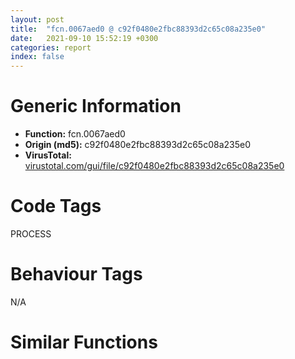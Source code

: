 ```yaml
---
layout: post
title:  "fcn.0067aed0 @ c92f0480e2fbc88393d2c65c08a235e0"
date:   2021-09-10 15:52:19 +0300
categories: report
index: false
---
```


# Generic Information
- **Function:** fcn.0067aed0
- **Origin (md5):** c92f0480e2fbc88393d2c65c08a235e0
- **VirusTotal:** [virustotal.com/gui/file/c92f0480e2fbc88393d2c65c08a235e0][virustotal_ref]

# Code Tags
<span class="tag" id="PROCESS">PROCESS</span>


# Behaviour Tags
<span class="bhv-tag" id="na">N/A</span>

# Similar Functions
<script type="text/javascript" src="https://www.gstatic.com/charts/loader.js"></script>
<script type="text/javascript">

    google.charts.load('current', {'packages':['corechart']});
    google.charts.setOnLoadCallback(drawChart);

    function drawChart() {
    var data = new google.visualization.DataTable();
        data.addColumn('number', 'X');
        data.addColumn('number', 'Y');
        data.addColumn({type: 'string', role: 'tooltip', 'p': {'html': true}});
        data.addColumn({'type': 'string', 'role': 'style'});
        
        data.addRows([
    [-190.803955078125, -224.62222290039062, '<b><a href="/report/fcn.0067aed0@c92f0480e2fbc88393d2c65c08a235e0">fcn.0067aed0</a><br>@c92f0480e2fbc88393d2c65c08a235e0</b><br>push ebp<br>push edi<br>push esi<br>push ebx<br>sub esp, 0x3c<br>mov edi, dword[esp+0x58]<br>mov esi, dword[esp+0x5c]<br>mov ebp, dword[esp+0x60]<br>mov ebx, dword[esp+0x54]<br>or edi, 0x40080000<br>jmp 0x67af09<br>call dword[sym.imp.KERNEL32.dll_GetLastError]<br>cmp eax, 0xe7<br>je 0x67af06<br>cmp eax, 5<br>jne 0x67b000<br>add ebx, 1<br>call dword[sym.imp.KERNEL32.dll_GetCurrentProcessId]<br>mov dword[esp+0xc], ebx<br>mov dword[esp+0x10], eax<br>mov dword[esp+8], str.__?_pipe_uv__p-_lu<br>mov dword[esp+4], ebp<br>mov dword[esp], esi<br>call fcn.0067ad00<br>mov dword[esp+0x1c], 0<br>mov dword[esp+0x18], 0<br>mov dword[esp+0x14], 0x10000<br>mov dword[esp+0x10], 0x10000<br>mov dword[esp+0xc], 1<br>mov dword[esp+8], 0<br>mov dword[esp+4], edi<br>mov dword[esp], esi<br>call dword[sym.imp.KERNEL32.dll_CreateNamedPipeA]<br>sub esp, 0x20<br>cmp eax, 0xffffffff<br>je 0x67aef0<br>mov ecx, eax<br>mov eax, dword[esp+0x54]<br>mov dword[esp+0xc], 0<br>mov dword[esp+0x28], ecx<br>mov dword[esp+8], eax<br>mov eax, dword[esp+0x50]<br>mov eax, dword[eax+0x1c]<br>mov dword[esp], ecx<br>mov dword[esp+4], eax<br>call dword[sym.imp.KERNEL32.dll_CreateIoCompletionPort]<br>sub esp, 0x10<br>test eax, eax<br>mov ecx, dword[esp+0x28]<br>je 0x67afd0<br>mov eax, dword[esp+0x54]<br>mov dword[esp+0x28], ecx<br>call fcn.00679990<br>mov eax, dword[esp+0x54]<br>mov ecx, dword[esp+0x28]<br>xor edx, edx<br>mov dword[eax+0x94], ecx<br>add esp, 0x3c<br>mov eax, edx<br>pop ebx<br>pop esi<br>pop edi<br>pop ebp<br>ret <br>mov dword[esp+0x2c], ecx<br>call dword[sym.imp.KERNEL32.dll_GetLastError]<br>mov ecx, dword[esp+0x2c]<br>mov dword[esp+0x28], eax<br>mov dword[esp], ecx<br>call dword[sym.imp.KERNEL32.dll_CloseHandle]<br>sub esp, 4<br>mov edx, dword[esp+0x28]<br>add esp, 0x3c<br>pop ebx<br>pop esi<br>mov eax, edx<br>pop edi<br>pop ebp<br>ret <br>add esp, 0x3c<br>mov edx, eax<br>pop ebx<br>mov eax, edx<br>pop esi<br>pop edi<br>pop ebp<br>ret <br><eoc> ', 'point { fill-color: #e0440e; }'],
[-281.01409912109375, -359.1307373046875, '<b><a href="/report/fcn.006843d0@c92f0480e2fbc88393d2c65c08a235e0">fcn.006843d0</a><br>@c92f0480e2fbc88393d2c65c08a235e0</b><br>push ebp<br>push edi<br>push esi<br>push ebx<br>sub esp, 0x3c<br>mov esi, dword[esp+0x54]<br>mov ebx, dword[esp+0x50]<br>mov ebp, dword[esp+0x58]<br>mov dword[esp+0x14], 1<br>mov dword[esp+0x10], 0<br>mov dword[esp+8], 0xffffffff<br>mov dword[esp+0xc], esi<br>mov dword[esp+4], 0xffffffff<br>mov dword[esp], 0xffffffff<br>call dword[sym.imp.WS2_32.dll_WSASocketW]<br>sub esp, 0x18<br>cmp eax, 0xffffffff<br>je 0x6844d3<br>mov edi, eax<br>mov eax, dword[ebx+4]<br>mov dword[esp+8], 1<br>mov edx, dword[esi+0x4c]<br>lea ecx, [ebx+0x90]<br>mov dword[esp], edi<br>mov dword[esp+4], edx<br>lea edx, [ebx+0x2c]<br>call fcn.006821a0<br>test eax, eax<br>mov edx, eax<br>jne 0x6844b5<br>test ebp, ebp<br>mov eax, dword[ebx+0x2c]<br>je 0x684490<br>mov dword[ebx+0x88], 0<br>mov dword[ebx+0x48], 0xe<br>or eax, 0x19000<br>mov dword[ebx+0x64], 0<br>mov dword[ebx+0x80], 0<br>mov dword[ebx+0x84], 0xffffffff<br>mov dword[ebx+0x44], ebx<br>mov dword[ebx+0x8c], 0<br>or eax, 0x40000200<br>mov dword[ebx+0x2c], eax<br>mov eax, dword[esi+0x274]<br>mov dword[ebx+0x94], eax<br>mov eax, dword[ebx+4]<br>add dword[eax+0x58], 1<br>add esp, 0x3c<br>mov eax, edx<br>pop ebx<br>pop esi<br>pop edi<br>pop ebp<br>ret <br>mov dword[esp], edi<br>mov dword[esp+0x2c], eax<br>call dword[sym.imp.WS2_32.dll_closesocket]<br>sub esp, 4<br>mov edx, dword[esp+0x2c]<br>add esp, 0x3c<br>pop ebx<br>pop esi<br>mov eax, edx<br>pop edi<br>pop ebp<br>ret <br>add esp, 0x3c<br>pop ebx<br>pop esi<br>pop edi<br>pop ebp<br>jmp dword[sym.imp.WS2_32.dll_WSAGetLastError]<br><eoc> ', 'null'],
[-416.3937072753906, -291.35394287109375, '<b><a href="/report/fcn.00402b01@8c10f6a1b7643ed6e914352ded4b58e0">fcn.00402b01</a><br>@8c10f6a1b7643ed6e914352ded4b58e0</b><br>push ebp<br>mov ebp, esp<br>push edi<br>push esi<br>mov esi, edx<br>push ebx<br>sub esp, 0x248<br>mov dword[esp], 0x41d156<br>mov dword[ebp-0x22c], eax<br>call sub.kernel32.dll_GetModuleHandleW<br>push edi<br>mov edi, eax<br>mov dword[esp+4], str.RtlDosPathNameToNtPathName_U<br>mov dword[esp], eax<br>call sub.kernel32.dll_GetProcAddress<br>push ebx<br>push ebx<br>mov ebx, eax<br>mov dword[esp+4], str.RtlFreeUnicodeString<br>mov dword[esp], edi<br>call sub.kernel32.dll_GetProcAddress<br>test eax, eax<br>push ecx<br>push ecx<br>mov dword[ebp-0x228], eax<br>je 0x402d42<br>test ebx, ebx<br>je 0x402d42<br>lea edi, [ebp-0x220]<br>mov dword[esp+0xc], 0<br>mov dword[esp+8], edi<br>mov dword[esp+4], 0x104<br>mov dword[esp], esi<br>call sub.kernel32.dll_GetFullPathNameW<br>sub esp, 0x10<br>test eax, eax<br>je 0x402d42<br>lea eax, [ebp-0x18]<br>mov dword[esp+0xc], 0<br>mov dword[esp+8], 0<br>mov dword[esp+4], eax<br>mov dword[esp], edi<br>call ebx<br>sub esp, 0x10<br>test al, al<br>je 0x402d42<br>mov eax, dword[ebp-0x22c]<br>mov dword[esp+4], 0<br>mov dword[esp], eax<br>call sub.kernel32.dll_CreateDirectoryW<br>test eax, eax<br>push edx<br>push edx<br>je 0x402d35<br>mov eax, dword[ebp-0x22c]<br>mov dword[esp+0x18], 0<br>mov dword[esp+0x14], 0x2000000<br>mov dword[esp+0x10], 3<br>mov dword[esp+0xc], 0<br>mov dword[esp+8], 0<br>mov dword[esp+4], 0x40000000<br>mov dword[esp], eax<br>call sub.kernel32.dll_CreateFileW<br>sub esp, 0x1c<br>cmp eax, 0xffffffff<br>mov esi, eax<br>je 0x402d26<br>mov dword[esp], edi<br>call dword[sym.imp.ntdll.dll_wcslen]<br>lea ecx, [eax+eax]<br>movzx eax, word[ebp-0x18]<br>lea eax, [ecx+eax+0x14]<br>mov dword[ebp-0x10], eax<br>add eax, 0x12<br>and eax, 0xfffffffc<br>call fcn.00419140<br>lea ebx, [esp+0x2f]<br>and ebx, 0xfffffff0<br>mov dword[ebx], 0xa0000003<br>mov eax, dword[ebp-0x10]<br>lea edx, [ebx+0x10]<br>mov word[ebx+6], 0<br>mov word[ebx+8], 0<br>sub eax, 8<br>mov word[ebx+4], ax<br>mov eax, dword[ebp-0x18]<br>mov word[ebx+0xa], ax<br>mov eax, dword[ebp-0x14]<br>mov dword[esp], edx<br>mov dword[ebp-0x234], edx<br>mov dword[ebp-0x230], ecx<br>mov dword[esp+4], eax<br>mov eax, dword[sym.imp.ntdll.dll_wcscpy]<br>mov dword[ebp-0x224], eax<br>call eax<br>mov eax, dword[ebp-0x18]<br>add eax, 2<br>mov word[ebx+0xc], ax<br>mov ecx, dword[ebp-0x230]<br>movzx eax, ax<br>mov word[ebx+0xe], cx<br>mov edx, dword[ebp-0x234]<br>mov dword[esp+4], edi<br>lea eax, [edx+eax]<br>mov dword[esp], eax<br>call dword[ebp-0x224]<br>lea eax, [ebp-0x10]<br>mov dword[esp+0x18], eax<br>mov eax, dword[ebp-0x10]<br>mov dword[esp+0x1c], 0<br>mov dword[esp+0x14], 0<br>mov dword[esp+0x10], 0<br>mov dword[esp+0xc], eax<br>mov dword[esp+8], ebx<br>mov dword[esp+4], 0x900a4<br>mov dword[esp], esi<br>call sub.kernel32.dll_DeviceIoControl<br>sub esp, 0x20<br>test eax, eax<br>je 0x402d1d<br>mov dword[esp], esi<br>call sub.kernel32.dll_CloseHandle<br>push eax<br>lea eax, [ebp-0x18]<br>mov dword[esp], eax<br>call dword[ebp-0x228]<br>mov eax, 1<br>push edi<br>jmp 0x402d44<br>mov dword[esp], esi<br>call sub.kernel32.dll_CloseHandle<br>push esi<br>mov eax, dword[ebp-0x22c]<br>mov dword[esp], eax<br>call sub.kernel32.dll_RemoveDirectoryW<br>push ebx<br>lea eax, [ebp-0x18]<br>mov dword[esp], eax<br>call dword[ebp-0x228]<br>push ecx<br>xor eax, eax<br>lea esp, [ebp-0xc]<br>pop ebx<br>pop esi<br>pop edi<br>pop ebp<br>ret <br><eoc> ', 'null'],
[390.9736022949219, 87.48336791992188, '<b><a href="/report/fcn.0068b9d0@c92f0480e2fbc88393d2c65c08a235e0">fcn.0068b9d0</a><br>@c92f0480e2fbc88393d2c65c08a235e0</b><br>push ebp<br>push edi<br>push esi<br>push ebx<br>mov esi, eax<br>mov ebx, edx<br>sub esp, 0x3c<br>mov eax, dword[edx+0x2c]<br>test ah, 1<br>je 0x68bb54<br>test eax, 0x20000<br>jne 0x68bb30<br>or eax, 0x80000<br>lea edx, [ebx+0x64]<br>mov dword[ebx+0x64], 0<br>mov dword[ebx+0x2c], eax<br>lea eax, [esp+0x24]<br>mov dword[ebx+0x68], 0<br>mov dword[ebx+0x6c], 0<br>mov dword[ebx+0x70], 0<br>lea edi, [ebx+0x44]<br>mov dword[esp+0x10], eax<br>lea eax, [esp+0x20]<br>mov dword[ebx+0x74], 0<br>mov dword[esp+0x2c], 0x83a744<br>mov dword[esp+0x28], 0<br>mov dword[esp+0xc], eax<br>lea eax, [esp+0x28]<br>mov dword[esp+0x24], 2<br>mov dword[esp+0x18], 0<br>mov dword[esp+0x14], edx<br>mov dword[esp+4], eax<br>mov eax, dword[ebx+0x38]<br>mov dword[esp+8], 1<br>mov dword[esp], eax<br>call dword[ebx+0x114]<br>sub esp, 0x1c<br>test eax, eax<br>je 0x68bad2<br>call dword[sym.imp.KERNEL32.dll_GetLastError]<br>cmp eax, 0x3e5<br>je 0x68bb80<br>mov ebp, dword[sym.imp.WS2_32.dll_WSAGetLastError]<br>call ebp<br>test eax, eax<br>jle 0x68bba0<br>call ebp<br>movzx eax, ax<br>or eax, 0x80070000<br>mov dword[ebx+0x64], eax<br>mov eax, dword[esi+0x28]<br>mov dword[ebx+0x7c], 0<br>test eax, eax<br>je 0x68bbb0<br>mov edx, dword[eax+0x38]<br>mov dword[ebx+0x7c], edx<br>mov dword[eax+0x38], edi<br>mov dword[esi+0x28], edi<br>add dword[ebx+0x3c], 1<br>add esp, 0x3c<br>pop ebx<br>pop esi<br>pop edi<br>pop ebp<br>ret <br>mov ecx, dword[ebx+0x2c]<br>mov eax, dword[ebx+0x3c]<br>mov edx, ecx<br>add eax, 1<br>or edx, 0x20000<br>and ecx, 0x40000<br>jne 0x68bb00<br>mov dword[ebx+0x2c], edx<br>mov dword[ebx+0x3c], eax<br>add esp, 0x3c<br>pop ebx<br>pop esi<br>pop edi<br>pop ebp<br>ret <br>mov dword[ebx+0x3c], eax<br>mov eax, dword[esi+0x28]<br>mov dword[ebx+0x2c], edx<br>mov edx, dword[esp+0x20]<br>mov dword[ebx+0x7c], 0<br>test eax, eax<br>mov dword[ebx+0x68], edx<br>je 0x68bb94<br>mov edx, dword[eax+0x38]<br>mov dword[ebx+0x7c], edx<br>mov dword[eax+0x38], edi<br>mov dword[esi+0x28], edi<br>add esp, 0x3c<br>pop ebx<br>pop esi<br>pop edi<br>pop ebp<br>ret <br>mov dword[esp+8], 0x117<br>mov dword[esp+4], str.src_win_udp.c<br>mov dword[esp], str.__handle__flags__UV_HANDLE_READ_PENDING_<br>call fcn.006b2490<br>mov eax, dword[ebx+0x2c]<br>jmp 0x68b9f2<br>mov dword[esp+8], 0x116<br>mov dword[esp+4], str.src_win_udp.c<br>mov dword[esp], str.handle__flags__UV_HANDLE_READING<br>call fcn.006b2490<br>mov eax, dword[ebx+0x2c]<br>jmp 0x68b9e7<br>mov edx, dword[ebx+0x2c]<br>mov eax, dword[ebx+0x3c]<br>or edx, 0x20000<br>add eax, 1<br>jmp 0x68baeb<br>mov dword[ebx+0x7c], edi<br>mov dword[esi+0x28], edi<br>jmp 0x68baf1<br>call ebp<br>jmp 0x68baa5<br>mov dword[ebx+0x7c], edi<br>mov dword[esi+0x28], edi<br>jmp 0x68bac6<br><eoc> ', 'null'],
[-320.0708923339844, 330.13665771484375, '<b><a href="/report/fcn.00433690@c92f0480e2fbc88393d2c65c08a235e0">fcn.00433690</a><br>@c92f0480e2fbc88393d2c65c08a235e0</b><br>push ebp<br>push edi<br>push esi<br>push ebx<br>sub esp, 0x6c<br>mov eax, dword[esp+0x80]<br>test al, al<br>mov byte[0x745010], al<br>jne 0x4336b0<br>add esp, 0x6c<br>pop ebx<br>pop esi<br>pop edi<br>pop ebp<br>ret <br>lea edi, [esp+0x40]<br>mov esi, dword[sym.imp.KERNEL32.dll_GetCurrentProcess]<br>call esi<br>mov dword[esp+8], edi<br>mov dword[esp+4], 0x28<br>mov dword[esp], eax<br>mov ebx, dword[sym.imp.ADVAPI32.dll_OpenProcessToken]<br>call ebx<br>sub esp, 0xc<br>cmp eax, 1<br>je 0x433790<br>call esi<br>lea edx, [esp+0x38]<br>mov dword[esp+4], 8<br>mov dword[esp], eax<br>mov dword[esp+8], edx<br>call ebx<br>sub esp, 0xc<br>cmp eax, 1<br>jne 0x4336a7<br>mov eax, dword[esp+0x38]<br>lea ebp, [esp+0x48]<br>mov dword[esp+0x48], 0<br>mov dword[esp+0xc], 0<br>mov dword[esp+8], 0<br>mov dword[esp+0x10], ebp<br>mov dword[esp+4], 1<br>mov dword[esp], eax<br>mov eax, dword[sym.imp.ADVAPI32.dll_GetTokenInformation]<br>mov dword[esp+0x2c], eax<br>call eax<br>sub esp, 0x14<br>mov eax, dword[esp+0x48]<br>test eax, eax<br>jne 0x433840<br>mov eax, dword[esp+0x38]<br>mov dword[esp+0x10], ebp<br>mov dword[esp+0xc], 0<br>mov dword[esp+8], 0<br>mov dword[esp+4], 1<br>mov dword[esp], eax<br>call dword[esp+0x2c]<br>sub esp, 0x14<br>mov eax, dword[esp+0x38]<br>mov dword[esp], eax<br>call dword[sym.imp.KERNEL32.dll_CloseHandle]<br>sub esp, 4<br>jmp 0x4336a7<br>lea eax, [esp+0x4c]<br>mov dword[esp+0x48], 1<br>mov dword[esp+0x54], 2<br>mov dword[esp+4], str.SeLockMemoryPrivilege<br>mov dword[esp], 0<br>mov dword[esp+8], eax<br>call dword[sym.imp.ADVAPI32.dll_LookupPrivilegeValueW]<br>sub esp, 0xc<br>cmp eax, 1<br>jne 0x4336df<br>lea eax, [esp+0x48]<br>mov dword[esp+0x14], 0<br>mov dword[esp+0x10], 0<br>mov dword[esp+0xc], 0<br>mov dword[esp+4], 0<br>mov dword[esp+8], eax<br>mov eax, dword[esp+0x40]<br>mov dword[esp], eax<br>call dword[sym.imp.ADVAPI32.dll_AdjustTokenPrivileges]<br>sub esp, 0x18<br>cmp eax, 1<br>jne 0x4336df<br>call dword[sym.imp.KERNEL32.dll_GetLastError]<br>test eax, eax<br>jne 0x4336df<br>mov eax, dword[esp+0x40]<br>mov dword[esp], eax<br>call dword[sym.imp.KERNEL32.dll_CloseHandle]<br>sub esp, 4<br>or dword[0x8382d4], 1<br>add esp, 0x6c<br>pop ebx<br>pop esi<br>pop edi<br>pop ebp<br>ret <br>mov dword[esp+4], eax<br>mov dword[esp], 0x40<br>call dword[sym.imp.KERNEL32.dll_LocalAlloc]<br>sub esp, 8<br>mov ecx, eax<br>mov eax, dword[esp+0x48]<br>mov dword[esp+0x28], ecx<br>mov dword[esp+8], ecx<br>mov dword[esp+0x10], ebp<br>mov dword[esp+4], 1<br>mov dword[esp+0xc], eax<br>mov eax, dword[esp+0x38]<br>mov dword[esp], eax<br>call dword[esp+0x2c]<br>sub esp, 0x14<br>mov edx, dword[sym.imp.KERNEL32.dll_CloseHandle]<br>mov eax, dword[esp+0x38]<br>mov dword[esp+0x2c], edx<br>mov dword[esp], eax<br>call edx<br>sub esp, 4<br>mov edx, dword[esp+0x28]<br>test edx, edx<br>je 0x4336a7<br>xor edx, edx<br>xor eax, eax<br>mov dword[ebp+eax], edx<br>add eax, 4<br>cmp eax, 0x18<br>jb 0x4338a6<br>lea eax, [esp+0x3c]<br>mov dword[esp+8], 0xf0fff<br>mov dword[esp+4], ebp<br>mov dword[esp], 0<br>mov dword[esp+0xc], eax<br>call sub.ADVAPI32.dll_LsaOpenPolicy<br>sub esp, 0x10<br>test eax, eax<br>je 0x4338ee<br>mov eax, dword[esp+0x28]<br>mov dword[esp], eax<br>call dword[sym.imp.KERNEL32.dll_LocalFree]<br>sub esp, 4<br>jmp 0x4336a7<br>mov dword[esp], str.SeLockMemoryPrivilege<br>call sub.msvcrt.dll_wcslen<br>lea edx, [eax+eax]<br>lea eax, [eax+eax+2]<br>mov dword[esp+0xc], 1<br>mov dword[esp+8], edi<br>mov dword[esp+0x44], str.SeLockMemoryPrivilege<br>mov word[esp+0x42], ax<br>mov eax, dword[esp+0x28]<br>mov word[esp+0x40], dx<br>mov eax, dword[eax]<br>mov dword[esp+4], eax<br>mov eax, dword[esp+0x3c]<br>mov dword[esp], eax<br>call sub.ADVAPI32.dll_LsaAddAccountRights<br>sub esp, 0x10<br>test eax, eax<br>jne 0x433a40<br>mov eax, dword[0x838044]<br>test eax, eax<br>je 0x433a54<br>mov dword[esp], eax<br>mov dword[esp+8], str.Huge_pages_support_was_successfully_enabled, _but_reboot_required_to_use_it<br>mov dword[esp+4], 2<br>call fcn.0040b600<br>mov eax, dword[esp+0x3c]<br>mov dword[esp], eax<br>call sub.ADVAPI32.dll_LsaClose<br>sub esp, 4<br>mov eax, dword[esp+0x28]<br>mov dword[esp], eax<br>call dword[sym.imp.KERNEL32.dll_LocalFree]<br>sub esp, 4<br>call esi<br>mov dword[esp+8], edi<br>mov dword[esp+4], 0x28<br>mov dword[esp], eax<br>call ebx<br>sub esp, 0xc<br>cmp eax, 1<br>jne 0x4336a7<br>lea eax, [esp+0x4c]<br>mov dword[esp+0x48], 1<br>mov dword[esp+0x54], 2<br>mov dword[esp+4], str.SeLockMemoryPrivilege<br>mov dword[esp], 0<br>mov dword[esp+8], eax<br>call dword[sym.imp.ADVAPI32.dll_LookupPrivilegeValueW]<br>sub esp, 0xc<br>cmp eax, 1<br>jne 0x4336a7<br>mov eax, dword[esp+0x40]<br>mov dword[esp+0x14], 0<br>mov dword[esp+0x10], 0<br>mov dword[esp+0xc], 0<br>mov dword[esp+8], ebp<br>mov dword[esp+4], 0<br>mov dword[esp], eax<br>call dword[sym.imp.ADVAPI32.dll_AdjustTokenPrivileges]<br>sub esp, 0x18<br>cmp eax, 1<br>jne 0x4336a7<br>call dword[sym.imp.KERNEL32.dll_GetLastError]<br>test eax, eax<br>jne 0x4336a7<br>mov eax, dword[esp+0x40]<br>mov dword[esp], eax<br>call dword[esp+0x2c]<br>push eax<br>jmp 0x433828<br>mov eax, dword[esp+0x3c]<br>mov dword[esp], eax<br>call sub.ADVAPI32.dll_LsaClose<br>sub esp, 4<br>jmp 0x4338d9<br>call fcn.0040b750<br>mov eax, dword[0x838044]<br>jmp 0x43394d<br><eoc> ', 'null'],
[-97.13749694824219, 618.0463256835938, '<b><a href="/report/fcn.0068f9f0@c92f0480e2fbc88393d2c65c08a235e0">fcn.0068f9f0</a><br>@c92f0480e2fbc88393d2c65c08a235e0</b><br>push edi<br>push esi<br>push ebx<br>sub esp, 0x10<br>mov edi, dword[sym.imp.KERNEL32.dll_GetModuleHandleA]<br>mov dword[esp], 0x7b832c<br>call edi<br>sub esp, 4<br>test eax, eax<br>je 0x68fc2b<br>mov esi, eax<br>mov dword[esp+4], str.RtlNtStatusToDosError<br>mov dword[esp], eax<br>mov ebx, dword[sym.imp.KERNEL32.dll_GetProcAddress]<br>call ebx<br>sub esp, 8<br>test eax, eax<br>mov dword[0x83c120], eax<br>je 0x68fc15<br>mov dword[esp+4], str.NtDeviceIoControlFile<br>mov dword[esp], esi<br>call ebx<br>sub esp, 8<br>test eax, eax<br>mov dword[0x83c124], eax<br>je 0x68fc15<br>mov dword[esp+4], str.NtQueryInformationFile<br>mov dword[esp], esi<br>call ebx<br>sub esp, 8<br>test eax, eax<br>mov dword[0x83c134], eax<br>je 0x68fc15<br>mov dword[esp+4], str.NtSetInformationFile<br>mov dword[esp], esi<br>call ebx<br>sub esp, 8<br>test eax, eax<br>mov dword[0x83c0fc], eax<br>je 0x68fc15<br>mov dword[esp+4], str.NtQueryVolumeInformationFile<br>mov dword[esp], esi<br>call ebx<br>sub esp, 8<br>test eax, eax<br>mov dword[0x83c128], eax<br>je 0x68fc15<br>mov dword[esp+4], str.NtQueryDirectoryFile<br>mov dword[esp], esi<br>call ebx<br>mov dword[0x83c10c], eax<br>mov eax, dword[0x83c128]<br>sub esp, 8<br>test eax, eax<br>je 0x68fc15<br>mov dword[esp+4], str.NtQuerySystemInformation<br>mov dword[esp], esi<br>call ebx<br>sub esp, 8<br>test eax, eax<br>mov dword[0x83c108], eax<br>je 0x68fc15<br>mov dword[esp], str.kernel32.dll<br>call edi<br>sub esp, 4<br>test eax, eax<br>mov esi, eax<br>je 0x68fc2b<br>mov dword[esp+4], str.GetQueuedCompletionStatusEx<br>mov dword[esp], eax<br>call ebx<br>sub esp, 8<br>mov dword[0x83c114], eax<br>mov dword[esp+4], str.SetFileCompletionNotificationModes<br>mov dword[esp], esi<br>call ebx<br>sub esp, 8<br>mov dword[0x83c110], eax<br>mov dword[esp+4], str.CreateSymbolicLinkW<br>mov dword[esp], esi<br>call ebx<br>sub esp, 8<br>mov dword[0x83c0f0], eax<br>mov dword[esp+4], str.CancelIoEx<br>mov dword[esp], esi<br>call ebx<br>sub esp, 8<br>mov dword[0x83c11c], eax<br>mov dword[esp+4], str.InitializeConditionVariable<br>mov dword[esp], esi<br>call ebx<br>sub esp, 8<br>mov dword[0x83c104], eax<br>mov dword[esp+4], str.SleepConditionVariableCS<br>mov dword[esp], esi<br>call ebx<br>sub esp, 8<br>mov dword[0x83c0f4], eax<br>mov dword[esp+4], str.SleepConditionVariableSRW<br>mov dword[esp], esi<br>call ebx<br>sub esp, 8<br>mov dword[0x83c100], eax<br>mov dword[esp+4], str.WakeAllConditionVariable<br>mov dword[esp], esi<br>call ebx<br>sub esp, 8<br>mov dword[0x83c12c], eax<br>mov dword[esp+4], str.WakeConditionVariable<br>mov dword[esp], esi<br>call ebx<br>sub esp, 8<br>mov dword[0x83c0ec], eax<br>mov dword[esp+4], str.CancelSynchronousIo<br>mov dword[esp], esi<br>call ebx<br>sub esp, 8<br>mov dword[0x83c0f8], eax<br>mov dword[esp+4], str.GetFinalPathNameByHandleW<br>mov dword[esp], esi<br>call ebx<br>sub esp, 8<br>mov dword[0x83c118], eax<br>mov dword[esp], str.powrprof.dll<br>call dword[sym.imp.KERNEL32.dll_LoadLibraryA]<br>sub esp, 4<br>test eax, eax<br>je 0x68fc0e<br>mov dword[esp+4], str.PowerRegisterSuspendResumeNotification<br>mov dword[esp], eax<br>call ebx<br>sub esp, 8<br>mov dword[0x83c130], eax<br>add esp, 0x10<br>pop ebx<br>pop esi<br>pop edi<br>ret <br>call dword[sym.imp.KERNEL32.dll_GetLastError]<br>mov dword[esp+4], str.GetProcAddress<br>mov dword[esp], eax<br>call fcn.0066e2e0<br>call dword[sym.imp.KERNEL32.dll_GetLastError]<br>mov dword[esp+4], str.GetModuleHandleA<br>mov dword[esp], eax<br>call fcn.0066e2e0<br>nop <br>nop <br>nop <br>nop <br>nop <br>nop <br>nop <br>nop <br>nop <br>nop <br>nop <br>nop <br>nop <br>nop <br>nop <br><eoc> ', 'null'],
[-230.87579345703125, 45.30818557739258, '<b><a href="/report/fcn.100c9e60@89dc67d2f980e8488f97b1bf8cb24258">fcn.100c9e60</a><br>@89dc67d2f980e8488f97b1bf8cb24258</b><br>sub esp, 0x24<br>push ebx<br>push ebp<br>push esi<br>push str.IsWow64Process<br>push str.kernel32<br>mov ebx, 1<br>mov dword[esp+0x14], 0<br>call dword[sym.imp.KERNEL32.dll_GetModuleHandleA]<br>push eax<br>call dword[sym.imp.KERNEL32.dll_GetProcAddress]<br>mov esi, eax<br>test esi, esi<br>je 0x100c9e9e<br>lea eax, [esp+0xc]<br>push eax<br>call dword[sym.imp.KERNEL32.dll_GetCurrentProcess]<br>push eax<br>call esi<br>cmp dword[esp+0xc], 0<br>je 0x100c9eac<br>call fcn.100c92d0<br>mov ebx, eax<br>or ebp, 0xffffffff<br>lea ecx, [esp+0x10]<br>push ecx<br>mov eax, ebx<br>mov dword[esp+0x18], ebp<br>mov dword[esp+0x20], ebp<br>mov dword[esp+0x14], 0xf9010104<br>mov dword[esp+0x1c], ebp<br>call fcn.100c9180<br>add esp, 4<br>cmp dword[esp+0x18], 0x21565344<br>je 0x100c9ee5<br>pop esi<br>mov eax, ebp<br>pop ebp<br>pop ebx<br>add esp, 0x24<br>ret <br>cmp dword[esp+0x10], 0x214<br>je 0x100c9efb<br>pop esi<br>pop ebp<br>mov eax, 0xfffffffd<br>pop ebx<br>add esp, 0x24<br>ret <br>push edi<br>mov edi, 0x10<br>xor esi, esi<br>sub edi, dword[esp+0x38]<br>lea edx, [esp+0x14]<br>push edx<br>mov eax, ebx<br>mov dword[esp+0x1c], ebp<br>mov dword[esp+0x24], ebp<br>mov dword[esp+0x18], 0xf9010104<br>mov dword[esp+0x20], esi<br>call fcn.100c9180<br>mov ecx, dword[esp+0x18]<br>mov edx, dword[esp+0x1c]<br>mov dword[esp+0x28], ecx<br>mov ecx, dword[esp+0x20]<br>mov dword[esp+0x2c], edx<br>mov edx, dword[esp+0x24]<br>add esp, 4<br>mov dword[esp+0x2c], ecx<br>mov dword[esp+0x30], edx<br>test eax, eax<br>jne 0x100c9f96<br>mov eax, dword[esp+0x38]<br>lea ecx, [esi+eax]<br>lea edx, [edi+ecx]<br>cmp edx, 0x214<br>jae 0x100c9f67<br>mov eax, 0x10<br>jmp 0x100c9f6e<br>mov eax, 0x214<br>sub eax, esi<br>push eax<br>lea eax, [esp+0x28]<br>push eax<br>push ecx<br>call fcn.101099d0<br>add esi, 0x10<br>add esp, 0xc<br>cmp esi, 0x214<br>jb 0x100c9f07<br>pop edi<br>pop esi<br>pop ebp<br>xor eax, eax<br>pop ebx<br>add esp, 0x24<br>ret <br>pop edi<br>pop esi<br>pop ebp<br>mov eax, 0xfffffffc<br>pop ebx<br>add esp, 0x24<br>ret <br><eoc> ', 'null'],
[271.57830810546875, -372.7286376953125, '<b><a href="/report/fcn.006b8ae0@c92f0480e2fbc88393d2c65c08a235e0">fcn.006b8ae0</a><br>@c92f0480e2fbc88393d2c65c08a235e0</b><br>push ebp<br>push edi<br>push esi<br>push ebx<br>sub esp, 0x2c<br>cmp dword[0x83c0ac], 1<br>je 0x6b8af5<br>call fcn.006b8a60<br>mov eax, dword[0x749368]<br>mov dword[esp], eax<br>call dword[sym.imp.KERNEL32.dll_TlsGetValue]<br>sub esp, 4<br>test eax, eax<br>mov ebx, eax<br>je 0x6b8b20<br>add esp, 0x2c<br>mov eax, ebx<br>pop ebx<br>pop esi<br>pop edi<br>pop ebp<br>ret <br>call fcn.006b8900<br>mov esi, eax<br>mov eax, dword[entry3]<br>test eax, eax<br>je 0x6b8b0c<br>test esi, esi<br>je 0x6b8b0c<br>mov dword[esi+0x24], 1<br>call dword[sym.imp.KERNEL32.dll_GetCurrentThreadId]<br>mov dword[esi+0x3c], eax<br>mov dword[esp+0xc], 0<br>mov dword[esp+8], 0<br>mov dword[esp+4], 1<br>mov dword[esp], 0<br>call dword[sym.imp.KERNEL32.dll_CreateEventA]<br>mov dword[esi+0x18], eax<br>lea eax, [esi+0x38]<br>sub esp, 0x10<br>mov dword[esi+0x1c], 0xffffffff<br>call fcn.006b89b0<br>mov ebx, dword[sym.imp.KERNEL32.dll_GetCurrentProcess]<br>mov dword[esi+0x64], 0<br>mov dword[esi+0x14], 0<br>call ebx<br>mov ebp, eax<br>call dword[sym.imp.KERNEL32.dll_GetCurrentThread]<br>mov edi, eax<br>call ebx<br>lea edx, [esi+0x14]<br>mov dword[esp+0x18], 2<br>mov dword[esp+0x14], 0<br>mov dword[esp+0x10], 0<br>mov dword[esp+8], ebp<br>mov dword[esp+0xc], edx<br>mov dword[esp+4], edi<br>mov dword[esp], eax<br>call dword[sym.imp.KERNEL32.dll_DuplicateHandle]<br>sub esp, 0x1c<br>test eax, eax<br>je 0x6b8c22<br>mov eax, dword[esi+0x14]<br>mov dword[esp], eax<br>call dword[sym.imp.KERNEL32.dll_GetThreadPriority]<br>mov dword[esi+0x6c], eax<br>movzx eax, byte[esi+0x20]<br>sub esp, 4<br>mov dword[esi+0x68], 0<br>and eax, 0xffffffcf<br>or eax, 0x10<br>mov byte[esi+0x20], al<br>mov eax, dword[0x749368]<br>mov dword[esp+4], esi<br>mov dword[esp], eax<br>call dword[sym.imp.KERNEL32.dll_TlsSetValue]<br>sub esp, 8<br>test eax, eax<br>je 0x6b8c22<br>add esp, 0x2c<br>mov ebx, esi<br>mov eax, ebx<br>pop ebx<br>pop esi<br>pop edi<br>pop ebp<br>ret <br>call sub.msvcrt.dll_abort<br>mov esi, esi<br>lea edi, [edi]<br><eoc> ', 'null'],
[368.0084228515625, -162.9606475830078, '<b><a href="/report/fcn.00582350@c92f0480e2fbc88393d2c65c08a235e0">fcn.00582350</a><br>@c92f0480e2fbc88393d2c65c08a235e0</b><br>push ebp<br>mov ebp, esp<br>push edi<br>push esi<br>push ebx<br>mov esi, eax<br>mov ebx, edx<br>mov edi, ecx<br>sub esp, 0x4c<br>mov dword[esp], eax<br>mov dword[esp+0xc], ecx<br>mov dword[esp+8], edx<br>mov dword[esp+4], str.capi_ctx_set_provname, _name=_s<br>call fcn.005821d0<br>mov eax, dword[ebp+8]<br>test eax, eax<br>je 0x5824e0<br>mov eax, dword[sym.imp.KERNEL32.dll_MultiByteToWideChar]<br>mov dword[esp+0x14], 0<br>mov dword[esp+0x10], 0<br>mov dword[esp+0xc], 0xffffffff<br>mov dword[esp+8], ebx<br>mov dword[esp+4], 0<br>mov dword[esp], 0<br>mov dword[ebp-0x2c], eax<br>call eax<br>sub esp, 0x18<br>test eax, eax<br>mov edx, eax<br>je 0x582436<br>lea eax, [eax+eax+0x1e]<br>shr eax, 4<br>shl eax, 4<br>call fcn.006acfd0<br>sub esp, eax<br>lea eax, [esp+0x27]<br>mov dword[esp+0x14], edx<br>mov dword[esp+0xc], 0xffffffff<br>mov dword[esp+8], ebx<br>mov dword[esp+4], 0<br>and eax, 0xfffffff0<br>mov dword[esp], 0<br>mov dword[esp+0x10], eax<br>mov dword[ebp-0x30], eax<br>call dword[ebp-0x2c]<br>mov ecx, dword[ebp-0x30]<br>lea eax, [ebp-0x28]<br>sub esp, 0x18<br>mov dword[esp+0x10], 0xf0000000<br>mov dword[esp+0xc], edi<br>mov dword[esp+4], 0<br>mov dword[esp], eax<br>mov dword[esp+8], ecx<br>call dword[sym.imp.ADVAPI32.dll_CryptAcquireContextW]<br>sub esp, 0x14<br>test eax, eax<br>jne 0x5824c0<br>mov eax, dword[0x83a194]<br>test eax, eax<br>jne 0x582449<br>call fcn.004f8b40<br>mov dword[0x83a194], eax<br>lea ebx, [ebp-0x22]<br>mov dword[esp], eax<br>mov dword[esp+0x10], 0x66f<br>mov dword[esp+0xc], str.engines_e_capi.c<br>mov dword[esp+8], 0x68<br>mov dword[esp+4], 0x66<br>call fcn.004f6fb0<br>call dword[sym.imp.KERNEL32.dll_GetLastError]<br>mov dword[esp], ebx<br>mov dword[esp+0xc], eax<br>mov dword[esp+8], 0x78771d<br>mov dword[esp+4], 0xa<br>call fcn.004be960<br>mov dword[esp+8], ebx<br>mov dword[esp+4], str.Error_code=_0x<br>mov dword[esp], 2<br>call fcn.004f8e30<br>lea esp, [ebp-0xc]<br>xor eax, eax<br>pop ebx<br>pop esi<br>pop edi<br>pop ebp<br>ret <br>mov eax, dword[ebp-0x28]<br>mov dword[esp+4], 0<br>mov dword[esp], eax<br>call dword[sym.imp.ADVAPI32.dll_CryptReleaseContext]<br>sub esp, 8<br>mov esi, esi<br>lea edi, [edi]<br>mov dword[esp], ebx<br>mov dword[esp+8], 0x675<br>mov dword[esp+4], str.engines_e_capi.c<br>call fcn.00523790<br>test eax, eax<br>mov ebx, eax<br>je 0x582530<br>mov eax, dword[esi+0xc]<br>mov dword[esp+8], 0x67a<br>mov dword[esp+4], str.engines_e_capi.c<br>mov dword[esp], eax<br>call fcn.00517a30<br>mov dword[esi+0xc], ebx<br>mov dword[esi+0x10], edi<br>lea esp, [ebp-0xc]<br>mov eax, 1<br>pop ebx<br>pop esi<br>pop edi<br>pop ebp<br>ret <br>mov eax, dword[0x83a194]<br>test eax, eax<br>jne 0x582543<br>call fcn.004f8b40<br>mov dword[0x83a194], eax<br>mov dword[esp], eax<br>mov dword[esp+0x10], 0x677<br>mov dword[esp+0xc], str.engines_e_capi.c<br>mov dword[esp+8], 0x41<br>mov dword[esp+4], 0x66<br>call fcn.004f6fb0<br>lea esp, [ebp-0xc]<br>xor eax, eax<br>pop ebx<br>pop esi<br>pop edi<br>pop ebp<br>ret <br><eoc> ', 'null'],
[-547.2451782226562, -427.74005126953125, '<b><a href="/report/fcn.006ac160@c92f0480e2fbc88393d2c65c08a235e0">fcn.006ac160</a><br>@c92f0480e2fbc88393d2c65c08a235e0</b><br>push ebp<br>push edi<br>push esi<br>push ebx<br>sub esp, 0x2c<br>mov eax, dword[0x7493d0]<br>mov dword[esp+0x10], 0<br>mov dword[esp+0x14], 0<br>cmp eax, 0xbb40e64e<br>je 0x6ac192<br>not eax<br>mov dword[0x7493d4], eax<br>add esp, 0x2c<br>pop ebx<br>pop esi<br>pop edi<br>pop ebp<br>ret <br>lea eax, [esp+0x10]<br>mov dword[esp], eax<br>call dword[sym.imp.KERNEL32.dll_GetSystemTimeAsFileTime]<br>sub esp, 4<br>mov ebx, dword[esp+0x10]<br>xor ebx, dword[esp+0x14]<br>call dword[sym.imp.KERNEL32.dll_GetCurrentProcessId]<br>mov ebp, eax<br>call dword[sym.imp.KERNEL32.dll_GetCurrentThreadId]<br>mov edi, eax<br>call dword[sym.imp.KERNEL32.dll_GetTickCount]<br>mov esi, eax<br>lea eax, [esp+0x18]<br>mov dword[esp], eax<br>call dword[sym.imp.KERNEL32.dll_QueryPerformanceCounter]<br>sub esp, 4<br>mov eax, dword[esp+0x18]<br>xor eax, ebx<br>xor eax, dword[esp+0x1c]<br>xor eax, ebp<br>xor eax, edi<br>xor eax, esi<br>cmp eax, 0xbb40e64e<br>je 0x6ac200<br>mov edx, eax<br>not edx<br>mov dword[0x7493d0], eax<br>mov dword[0x7493d4], edx<br>add esp, 0x2c<br>pop ebx<br>pop esi<br>pop edi<br>pop ebp<br>ret <br>mov edx, 0x44bf19b0<br>mov eax, 0xbb40e64f<br>jmp 0x6ac1ed<br><eoc> ', 'null'],
[-191.4956817626953, 357.3050842285156, '<b><a href="/report/fcn.0069f770@c92f0480e2fbc88393d2c65c08a235e0">fcn.0069f770</a><br>@c92f0480e2fbc88393d2c65c08a235e0</b><br>push ebp<br>push edi<br>push esi<br>push ebx<br>mov ebx, 0x320<br>sub esp, 0x6c<br>mov edx, dword[esp+0x80]<br>lea esi, [esp+0x30]<br>test edx, edx<br>jne 0x69f7a1<br>jmp 0x69f9e0<br>mov dword[esp], ebp<br>call edi<br>sub esp, 4<br>sub ebx, 1<br>je 0x69f980<br>mov dword[esp+0x24], 0x10<br>mov dword[esp+0x28], 1<br>mov dword[esp+0x2c], 0<br>mov dword[esp+8], 6<br>mov dword[esp+4], 1<br>mov dword[esp], 2<br>call dword[sym.imp.WS2_32.dll_socket]<br>sub esp, 0xc<br>cmp eax, 0xffffffff<br>mov ebp, eax<br>je 0x69f980<br>mov dword[esp+0x30], 2<br>mov dword[esp], 0x7f000001<br>call dword[sym.imp.WS2_32.dll_htonl]<br>sub esp, 4<br>mov dword[esp+0x34], eax<br>mov dword[esp+8], 0x10<br>mov dword[esp+4], esi<br>mov dword[esp], ebp<br>call dword[sym.imp.WS2_32.dll_bind]<br>sub esp, 0xc<br>test eax, eax<br>mov edi, dword[sym.imp.WS2_32.dll_closesocket]<br>jne 0x69f790<br>mov dword[esp+4], 1<br>mov dword[esp], ebp<br>call dword[sym.imp.WS2_32.dll_listen]<br>sub esp, 8<br>test eax, eax<br>mov edi, dword[sym.imp.WS2_32.dll_closesocket]<br>jne 0x69f790<br>lea eax, [esp+0x24]<br>mov dword[esp+4], esi<br>mov dword[esp], ebp<br>mov dword[esp+8], eax<br>mov eax, dword[sym.imp.WS2_32.dll_getsockname]<br>mov dword[esp+0x14], eax<br>call eax<br>sub esp, 0xc<br>test eax, eax<br>jne 0x69f790<br>mov dword[esp+8], 6<br>mov dword[esp+4], 1<br>mov dword[esp], 2<br>call dword[sym.imp.WS2_32.dll_socket]<br>sub esp, 0xc<br>cmp eax, 0xffffffff<br>mov dword[esp+0x10], eax<br>je 0x69f790<br>mov dword[esp], eax<br>mov eax, dword[sym.imp.WS2_32.dll_ioctlsocket]<br>lea edi, [esp+0x28]<br>mov dword[esp+4], 0x8004667e<br>mov dword[esp+8], edi<br>mov dword[esp+0x18], eax<br>call eax<br>sub esp, 0xc<br>test eax, eax<br>jne 0x69f9c1<br>mov eax, dword[esp+0x10]<br>mov dword[esp+8], 0x10<br>mov dword[esp+4], esi<br>mov dword[esp], eax<br>call dword[sym.imp.WS2_32.dll_connect]<br>sub esp, 0xc<br>test eax, eax<br>jne 0x69f9b0<br>lea eax, [esp+0x24]<br>mov dword[esp+0x24], 0x10<br>mov dword[esp], ebp<br>mov dword[esp+8], eax<br>lea eax, [esp+0x40]<br>mov dword[esp+4], eax<br>call dword[sym.imp.WS2_32.dll_accept]<br>sub esp, 0xc<br>cmp eax, 0xffffffff<br>je 0x69f9c1<br>mov dword[esp+0x1c], eax<br>lea eax, [esp+0x24]<br>mov dword[esp+0x24], 0x10<br>mov dword[esp+8], eax<br>lea eax, [esp+0x50]<br>mov dword[esp+4], eax<br>mov eax, dword[esp+0x10]<br>mov dword[esp], eax<br>call dword[esp+0x14]<br>sub esp, 0xc<br>test eax, eax<br>mov edx, dword[esp+0x1c]<br>jne 0x69f960<br>mov eax, dword[esp+0x50]<br>cmp dword[esp+0x40], eax<br>jne 0x69f960<br>mov eax, dword[esp+0x54]<br>cmp dword[esp+0x44], eax<br>je 0x69f9fa<br>nop <br>mov dword[esp], edx<br>mov edi, dword[sym.imp.WS2_32.dll_closesocket]<br>call edi<br>sub esp, 4<br>mov eax, dword[esp+0x10]<br>mov dword[esp], eax<br>call edi<br>sub esp, 4<br>jmp 0x69f790<br>mov eax, dword[esp+0x80]<br>mov dword[eax], 0xffffffff<br>mov dword[eax+4], 0xffffffff<br>mov dword[esp], 0x274d<br>call dword[sym.imp.WS2_32.dll_WSASetLastError]<br>xor eax, eax<br>sub esp, 4<br>add esp, 0x6c<br>pop ebx<br>pop esi<br>pop edi<br>pop ebp<br>ret <br>call dword[sym.imp.WS2_32.dll_WSAGetLastError]<br>cmp eax, 0x2733<br>je 0x69f8e7<br>mov edi, dword[sym.imp.WS2_32.dll_closesocket]<br>mov dword[esp], ebp<br>call edi<br>sub esp, 4<br>mov eax, dword[esp+0x10]<br>mov dword[esp], eax<br>call edi<br>sub esp, 4<br>jmp 0x69f798<br>mov dword[esp], 0x271e<br>call dword[sym.imp.WS2_32.dll_WSASetLastError]<br>sub esp, 4<br>xor eax, eax<br>add esp, 0x6c<br>pop ebx<br>pop esi<br>pop edi<br>pop ebp<br>ret <br>mov eax, dword[esp+0x84]<br>test eax, eax<br>je 0x69fa5e<br>mov dword[esp+8], edi<br>mov dword[esp+4], 0x8004667e<br>mov dword[esp], edx<br>mov dword[esp+0x14], edx<br>call dword[esp+0x18]<br>sub esp, 0xc<br>test eax, eax<br>sete al<br>mov edx, dword[esp+0x14]<br>test al, al<br>je 0x69f960<br>mov dword[esp+0x14], edx<br>mov dword[esp], ebp<br>call dword[sym.imp.WS2_32.dll_closesocket]<br>sub esp, 4<br>mov eax, dword[esp+0x80]<br>mov edx, dword[esp+0x14]<br>mov ecx, dword[esp+0x10]<br>mov dword[eax], edx<br>mov dword[eax+4], ecx<br>mov eax, 1<br>jmp 0x69f9a6<br>lea eax, [esp+0x2c]<br>mov dword[esp+0x14], edx<br>mov dword[esp+4], 0x8004667e<br>mov dword[esp+8], eax<br>mov eax, dword[esp+0x10]<br>mov dword[esp], eax<br>jmp 0x69fa18<br><eoc> ', 'null'],
[-55.903038024902344, -49.98091506958008, '<b><a href="/report/fcn.0066fc20@c92f0480e2fbc88393d2c65c08a235e0">fcn.0066fc20</a><br>@c92f0480e2fbc88393d2c65c08a235e0</b><br>push ebp<br>push edi<br>push esi<br>push ebx<br>mov ebx, eax<br>mov esi, edx<br>sub esp, 0xcc<br>cmp edx, 1<br>sbb eax, eax<br>mov dword[esp+0x18], 0<br>mov dword[esp+0x10], 3<br>and eax, 0xffe00000<br>mov dword[esp+0xc], 0<br>mov dword[esp+8], 7<br>add eax, 0x2200000<br>mov dword[esp+4], 0x80<br>mov dword[esp+0x14], eax<br>mov eax, dword[ebx+0xf4]<br>mov dword[esp], eax<br>call dword[sym.imp.KERNEL32.dll_CreateFileW]<br>sub esp, 0x1c<br>cmp eax, 0xffffffff<br>je 0x66ff93<br>mov ebp, eax<br>lea eax, [ebx+0x58]<br>lea edi, [esp+0x38]<br>mov dword[esp+0x10], 0x12<br>mov dword[esp+0xc], 0x68<br>mov dword[esp+0x2c], eax<br>lea eax, [esp+0x58]<br>mov dword[esp+4], edi<br>mov dword[esp], ebp<br>mov dword[esp+8], eax<br>call dword[0x83c134]<br>mov edx, eax<br>sub esp, 0x14<br>shr edx, 0x1e<br>cmp edx, 3<br>je 0x670040<br>lea eax, [esp+0x40]<br>mov dword[esp+0x10], 1<br>mov dword[esp+0xc], 0x18<br>mov dword[esp+4], edi<br>mov dword[esp], ebp<br>mov dword[esp+8], eax<br>call dword[0x83c128]<br>sub esp, 0x14<br>cmp dword[esp+0x38], 0xc0000002<br>je 0x66ff80<br>mov edx, eax<br>shr edx, 0x1e<br>cmp edx, 3<br>je 0x670040<br>mov eax, dword[esp+0x48]<br>mov dword[ebx+0x5c], 0<br>mov dword[ebx+0x58], eax<br>mov ecx, dword[esp+0x78]<br>mov dword[ebx+0x60], 0<br>mov dword[ebx+0x64], 0<br>test ch, 4<br>jne 0x66ffb5<br>test cl, 0x10<br>jne 0x66fff1<br>mov eax, dword[esp+0x88]<br>mov edx, dword[esp+0x8c]<br>mov dword[ebx+0x60], 0x8000<br>mov dword[ebx+0x64], 0<br>mov dword[ebx+0x90], eax<br>mov dword[ebx+0x94], edx<br>mov eax, 0x8000<br>xor edx, edx<br>and ecx, 1<br>je 0x66ffe1<br>or eax, 0x124<br>mov dword[ebx+0x64], edx<br>mov dword[ebx+0x60], eax<br>mov esi, dword[esp+0x60]<br>mov edi, dword[esp+0x64]<br>mov dword[esp+8], 0x989680<br>mov dword[esp+0xc], 0<br>add esi, 0x2ac18000<br>adc edi, 0xfe624e21<br>mov dword[esp], esi<br>mov dword[esp+4], edi<br>call fcn.006ad2e0<br>mov ecx, 0x989680<br>mov dword[ebx+0xb8], eax<br>mov edi, dword[esp+0x74]<br>imul ecx<br>mov dword[esp+8], 0x989680<br>mov dword[esp+0xc], 0<br>sub esi, eax<br>imul esi, esi, 0x64<br>mov dword[ebx+0xbc], esi<br>mov esi, dword[esp+0x70]<br>add esi, 0x2ac18000<br>adc edi, 0xfe624e21<br>mov dword[esp], esi<br>mov dword[esp+4], edi<br>call fcn.006ad2e0<br>mov ecx, 0x989680<br>mov dword[ebx+0xc8], eax<br>mov edi, dword[esp+0x6c]<br>imul ecx<br>mov dword[esp+8], 0x989680<br>mov dword[esp+0xc], 0<br>sub esi, eax<br>imul esi, esi, 0x64<br>mov dword[ebx+0xcc], esi<br>mov esi, dword[esp+0x68]<br>add esi, 0x2ac18000<br>adc edi, 0xfe624e21<br>mov dword[esp], esi<br>mov dword[esp+4], edi<br>call fcn.006ad2e0<br>mov ecx, 0x989680<br>mov dword[ebx+0xc0], eax<br>mov edi, dword[esp+0x5c]<br>imul ecx<br>mov dword[esp+8], 0x989680<br>mov dword[esp+0xc], 0<br>sub esi, eax<br>imul esi, esi, 0x64<br>mov dword[ebx+0xc4], esi<br>mov esi, dword[esp+0x58]<br>add esi, 0x2ac18000<br>adc edi, 0xfe624e21<br>mov dword[esp], esi<br>mov dword[esp+4], edi<br>call fcn.006ad2e0<br>mov ecx, 0x989680<br>mov dword[ebx+0xd0], eax<br>imul ecx<br>mov edx, dword[esp+0x9c]<br>sub esi, eax<br>mov eax, dword[esp+0x98]<br>mov dword[ebx+0x8c], edx<br>mov edx, dword[esp+0x84]<br>imul esi, esi, 0x64<br>mov dword[ebx+0x88], eax<br>mov eax, dword[esp+0x80]<br>mov dword[ebx+0xd4], esi<br>shrd eax, edx, 9<br>sar edx, 9<br>mov dword[ebx+0xa0], eax<br>mov eax, dword[esp+0x90]<br>mov dword[ebx+0xa4], edx<br>mov dword[ebx+0x68], eax<br>mov dword[ebx+0x6c], 0<br>mov eax, dword[esp+0x2c]<br>mov dword[ebx+0x98], 0x800<br>mov dword[ebx+0x9c], 0<br>mov dword[ebx+0xa8], 0<br>mov dword[ebx+0xac], 0<br>mov dword[ebx+0x78], 0<br>mov dword[ebx+0x7c], 0<br>mov dword[ebx+0x70], 0<br>mov dword[ebx+0x74], 0<br>mov dword[ebx+0x80], 0<br>mov dword[ebx+0x84], 0<br>mov dword[ebx+0xb0], 0<br>mov dword[ebx+0xb4], 0<br>mov dword[ebx+0x4c], eax<br>mov dword[ebx+0x48], 0<br>mov dword[esp], ebp<br>call dword[sym.imp.KERNEL32.dll_CloseHandle]<br>sub esp, 4<br>add esp, 0xcc<br>pop ebx<br>pop esi<br>pop edi<br>pop ebp<br>ret <br>mov dword[ebx+0x58], 0<br>mov dword[ebx+0x5c], 0<br>jmp 0x66fd19<br>call dword[sym.imp.KERNEL32.dll_GetLastError]<br>mov dword[ebx+0xf0], eax<br>mov dword[esp], eax<br>call fcn.0066e3a0<br>mov dword[ebx+0x48], eax<br>add esp, 0xcc<br>pop ebx<br>pop esi<br>pop edi<br>pop ebp<br>ret <br>lea ecx, [ebx+0x90]<br>xor edx, edx<br>mov eax, ebp<br>call fcn.0066fa10<br>test eax, eax<br>mov eax, dword[ebx+0x60]<br>jne 0x670020<br>mov ecx, dword[esp+0x78]<br>or ah, 0xa0<br>mov edx, dword[ebx+0x64]<br>mov dword[ebx+0x60], eax<br>and ecx, 1<br>jne 0x66fd75<br>or eax, 0x1b6<br>mov dword[ebx+0x64], edx<br>mov dword[ebx+0x60], eax<br>jmp 0x66fd80<br>mov dword[ebx+0x60], 0x4000<br>mov dword[ebx+0x64], 0<br>mov eax, 0x4000<br>mov dword[ebx+0x90], 0<br>mov dword[ebx+0x94], 0<br>xor edx, edx<br>jmp 0x66fd6c<br>mov edx, dword[ebx+0x64]<br>mov ecx, dword[esp+0x78]<br>mov edi, edx<br>or edi, eax<br>jne 0x66fd6c<br>jmp 0x66fd34<br>mov dword[esp], eax<br>call dword[0x83c120]<br>sub esp, 4<br>mov dword[esp], eax<br>call dword[sym.imp.KERNEL32.dll_SetLastError]<br>mov edi, dword[sym.imp.KERNEL32.dll_GetLastError]<br>sub esp, 4<br>call edi<br>cmp eax, 0x5b8<br>jne 0x67006c<br>and esi, 1<br>jne 0x6700a0<br>call edi<br>mov dword[ebx+0xf0], eax<br>mov dword[esp], eax<br>call fcn.0066e3a0<br>mov dword[ebx+0x48], eax<br>mov dword[esp], ebp<br>call dword[sym.imp.KERNEL32.dll_CloseHandle]<br>sub esp, 4<br>add esp, 0xcc<br>pop ebx<br>pop esi<br>pop edi<br>pop ebp<br>ret <br>xor edx, edx<br>mov eax, ebx<br>call fcn.0066fc20<br>jmp 0x67007f<br><eoc> ', 'null'],
[402.876220703125, 256.1402282714844, '<b><a href="/report/fcn.0068bda0@c92f0480e2fbc88393d2c65c08a235e0">fcn.0068bda0</a><br>@c92f0480e2fbc88393d2c65c08a235e0</b><br>push ebp<br>push edi<br>push esi<br>push ebx<br>sub esp, 0x4c<br>test byte[eax+0x2d], 2<br>mov dword[esp+0x38], 0<br>jne 0x68be30<br>mov ebp, dword[esp+0x60]<br>mov esi, edx<br>and ebp, 1<br>jne 0x68be11<br>mov ebx, eax<br>mov eax, dword[eax+0x38]<br>mov edi, ecx<br>cmp eax, 0xffffffff<br>je 0x68bee2<br>test byte[esp+0x60], 4<br>jne 0x68be40<br>cmp word[esi], 0x17<br>je 0x68be86<br>mov dword[esp+8], edi<br>mov dword[esp+4], esi<br>mov dword[esp], eax<br>call dword[sym.imp.WS2_32.dll_bind]<br>sub esp, 0xc<br>cmp eax, 0xffffffff<br>je 0x68bed0<br>or dword[ebx+0x2c], 0x200<br>xor edx, edx<br>add esp, 0x4c<br>mov eax, edx<br>pop ebx<br>pop esi<br>pop edi<br>pop ebp<br>ret <br>cmp word[esi], 0x17<br>mov edx, 0x57<br>je 0x68bdc0<br>add esp, 0x4c<br>mov eax, edx<br>pop ebx<br>pop esi<br>pop edi<br>pop ebp<br>ret <br>add esp, 0x4c<br>xor edx, edx<br>pop ebx<br>mov eax, edx<br>pop esi<br>pop edi<br>pop ebp<br>ret <br>lea edx, [esp+0x3c]<br>mov dword[esp+0x3c], 1<br>mov dword[esp+0x10], 4<br>mov dword[esp+8], 4<br>mov dword[esp+4], 0xffff<br>mov dword[esp+0xc], edx<br>mov dword[esp], eax<br>call dword[sym.imp.WS2_32.dll_setsockopt]<br>sub esp, 0x14<br>cmp eax, 0xffffffff<br>je 0x68bed0<br>cmp word[esi], 0x17<br>mov eax, dword[ebx+0x38]<br>jne 0x68bde1<br>or dword[ebx+0x2c], 0x1000000<br>test ebp, ebp<br>jne 0x68bde1<br>lea edx, [esp+0x38]<br>mov dword[esp+0x10], 4<br>mov dword[esp+8], 0x1b<br>mov dword[esp+4], 0x29<br>mov dword[esp+0xc], edx<br>mov dword[esp], eax<br>call dword[sym.imp.WS2_32.dll_setsockopt]<br>mov eax, dword[ebx+0x38]<br>sub esp, 0x14<br>jmp 0x68bde1<br>call dword[sym.imp.WS2_32.dll_WSAGetLastError]<br>add esp, 0x4c<br>mov edx, eax<br>pop ebx<br>mov eax, edx<br>pop esi<br>pop edi<br>pop ebp<br>ret <br>mov dword[esp+8], 0<br>mov dword[esp+4], 2<br>movzx eax, word[esi]<br>mov dword[esp], eax<br>call dword[sym.imp.WS2_32.dll_socket]<br>sub esp, 0xc<br>cmp eax, 0xffffffff<br>mov dword[esp+0x28], eax<br>je 0x68bed0<br>movzx edx, word[esi]<br>mov eax, dword[ebx+4]<br>mov ecx, dword[esp+0x28]<br>mov dword[esp], edx<br>mov edx, ebx<br>call fcn.0068bd30<br>test eax, eax<br>jne 0x68bf30<br>mov eax, dword[ebx+0x38]<br>jmp 0x68bdd0<br>mov dword[esp+0x2c], eax<br>mov eax, dword[esp+0x28]<br>mov dword[esp], eax<br>call dword[sym.imp.WS2_32.dll_closesocket]<br>sub esp, 4<br>mov edx, dword[esp+0x2c]<br>jmp 0x68be07<br><eoc> ', 'null'],
[262.1386413574219, 201.95262145996094, '<b><a href="/report/fcn.0067dd90@c92f0480e2fbc88393d2c65c08a235e0">fcn.0067dd90</a><br>@c92f0480e2fbc88393d2c65c08a235e0</b><br>push ebp<br>push edi<br>mov edi, ecx<br>push esi<br>push ebx<br>mov esi, eax<br>mov ebx, edx<br>sub esp, 0x2cc<br>lea eax, [esp+0x48]<br>mov dword[esp+0x44], 0xffffffff<br>mov dword[esp+0x20], 0<br>mov dword[esp+0x1c], 0<br>mov dword[esp+0x14], 4<br>mov dword[esp+0x18], eax<br>lea eax, [esp+0x44]<br>mov dword[esp+0xc], 0<br>mov dword[esp+8], 0<br>mov dword[esp+4], 0x48000022<br>mov dword[esp+0x10], eax<br>mov dword[esp], ecx<br>call dword[sym.imp.WS2_32.dll_WSAIoctl]<br>sub esp, 0x24<br>test eax, eax<br>jne 0x67de08<br>mov edi, dword[esp+0x44]<br>lea eax, [edi-1]<br>cmp eax, 0xfffffffd<br>ja 0x67df70<br>lea eax, [esi+8]<br>mov dword[ebx+4], esi<br>mov dword[ebx+8], 8<br>mov dword[ebx+0x2c], 0x20<br>lea ebp, [esp+0x4c]<br>mov dword[ebx+0x10], eax<br>mov edx, dword[esi+0xc]<br>lea eax, [ebx+0x10]<br>mov dword[ebx+0x14], edx<br>mov dword[edx], eax<br>mov dword[esi+0xc], eax<br>lea eax, [esp+0x40]<br>mov dword[ebx+0x34], edi<br>mov dword[esp], edi<br>mov dword[ebx+0x18], 0xffffffff<br>mov byte[ebx+0xfc], 0<br>mov dword[esp+0x40], 0x274<br>mov dword[esp+0x10], eax<br>mov dword[esp+0xc], ebp<br>mov dword[esp+8], 0x2005<br>mov dword[esp+4], 0xffff<br>call dword[sym.imp.WS2_32.dll_getsockopt]<br>sub esp, 0x14<br>test eax, eax<br>mov edi, eax<br>jne 0x67df51<br>xor eax, eax<br>mov dword[esp+0x38], 0xffffffff<br>mov edx, eax<br>shl edx, 4<br>lea ecx, [edx+0x7b6aa0]<br>mov edx, dword[edx+0x7b6aa0]<br>cmp dword[esp+0x60], edx<br>je 0x67df20<br>add eax, 1<br>cmp eax, 3<br>jne 0x67de86<br>mov eax, dword[esp+0x38]<br>cmp eax, 0xffffffff<br>je 0x67dfb0<br>lea ecx, [esi+eax*4]<br>mov edx, dword[ecx+0x4c]<br>test edx, edx<br>je 0x67dfc0<br>cmp edx, 0xffffffff<br>je 0x67dfb0<br>mov dword[ebx+0x38], edx<br>xor eax, eax<br>mov dword[ebx+0x84], 0xc<br>mov dword[ebx+0xa0], 0<br>mov word[ebx+0xf8], ax<br>mov dword[ebx+0x80], ebx<br>mov eax, edi<br>mov dword[ebx+0xc0], 0xc<br>mov dword[ebx+0xdc], 0<br>mov dword[ebx+0xbc], ebx<br>add esp, 0x2cc<br>pop ebx<br>pop esi<br>pop edi<br>pop ebp<br>ret <br>mov edx, dword[ecx+4]<br>cmp dword[esp+0x64], edx<br>jne 0x67dea1<br>mov edx, dword[ecx+8]<br>cmp dword[esp+0x68], edx<br>jne 0x67dea1<br>mov ecx, dword[ecx+0xc]<br>cmp dword[esp+0x6c], ecx<br>mov ecx, dword[esp+0x38]<br>cmove ecx, eax<br>mov dword[esp+0x38], ecx<br>jmp 0x67dea1<br>call dword[sym.imp.WS2_32.dll_WSAGetLastError]<br>mov dword[esp], eax<br>call fcn.0066e3a0<br>add esp, 0x2cc<br>mov edi, eax<br>pop ebx<br>mov eax, edi<br>pop esi<br>pop edi<br>pop ebp<br>ret <br>mov dword[esp+8], 0x21e<br>mov dword[esp+4], str.src_win_poll.c<br>mov dword[esp], str.base_socket___0__base_socket___INVALID_SOCKET<br>call fcn.006b2490<br>mov edi, dword[esp+0x44]<br>jmp 0x67de08<br>mov dword[esp+0x38], ecx<br>mov dword[esp], edx<br>call dword[sym.imp.WS2_32.dll_closesocket]<br>sub esp, 4<br>mov ecx, dword[esp+0x38]<br>mov dword[ecx+0x4c], 0xffffffff<br>or dword[ebx+0x2c], 0x2000000<br>jmp 0x67ded0<br>mov eax, dword[esp+0xa8]<br>mov esi, dword[esi+0x1c]<br>mov dword[esp+0x38], ecx<br>mov dword[esp+0x14], 1<br>mov dword[esp+0x10], 0<br>mov dword[esp+0xc], ebp<br>mov dword[esp+8], eax<br>mov eax, dword[esp+0xa4]<br>mov dword[esp+4], eax<br>mov eax, dword[esp+0x98]<br>mov dword[esp], eax<br>call dword[sym.imp.WS2_32.dll_WSASocketW]<br>sub esp, 0x18<br>cmp eax, 0xffffffff<br>mov ecx, dword[esp+0x38]<br>je 0x67e080<br>mov dword[esp+0x3c], ecx<br>mov dword[esp+8], 0<br>mov dword[esp+4], 1<br>mov dword[esp], eax<br>mov dword[esp+0x38], eax<br>call dword[sym.imp.KERNEL32.dll_SetHandleInformation]<br>sub esp, 0xc<br>test eax, eax<br>mov edx, dword[esp+0x38]<br>mov ecx, dword[esp+0x3c]<br>je 0x67df95<br>mov dword[esp+0x3c], ecx<br>mov dword[esp+8], edx<br>mov dword[esp], edx<br>mov dword[esp+0x38], edx<br>mov dword[esp+0xc], 0<br>mov dword[esp+4], esi<br>call dword[sym.imp.KERNEL32.dll_CreateIoCompletionPort]<br>sub esp, 0x10<br>test eax, eax<br>mov edx, dword[esp+0x38]<br>mov ecx, dword[esp+0x3c]<br>je 0x67df95<br>mov dword[ecx+0x4c], edx<br>jmp 0x67decd<br>mov dword[ecx+0x4c], 0xffffffff<br>jmp 0x67dfb0<br><eoc> ', 'null'],
[70.83850860595703, -176.0352783203125, '<b><a href="/report/fcn.0040138e@19868e913267926ecdc5c75b2647ed0f">fcn.0040138e</a><br>@19868e913267926ecdc5c75b2647ed0f</b><br>push ebp<br>mov ebp, esp<br>push ebx<br>push esi<br>push edi<br>and esp, 0xfffffff8<br>sub esp, 0x80<br>mov dword[esp+0x64], 0<br>mov dword[esp+0x60], 0x624d6e98<br>mov eax, dword[esp+0x70]<br>mov ecx, dword[esp+0x74]<br>mov edx, dword[esp+0x6c]<br>mov dword[esp+0x5c], 0x5f1eca3d<br>mov word[esp+0x5a], 0x4ccb<br>mov dword[esp+0x4c], 0<br>mov dword[esp+0x48], 0x4c5fcdd1<br>mov esi, dword[sym.imp.KERNEL32.dll_GetModuleHandleA]<br>push 0<br>mov dword[esp+0x44], eax<br>mov dword[esp+0x40], ecx<br>mov dword[esp+0x3c], edx<br>call esi<br>mov ecx, dword[sym.imp.KERNEL32.dll_FlushFileBuffers]<br>push 0xf5977b<br>mov dword[esp+0x38], eax<br>call ecx<br>mov ecx, dword[sym.imp.USER32.dll_GetProcessWindowStation]<br>mov dword[esp+0x30], eax<br>call ecx<br>mov dword[esp+0x2c], eax<br>call fcn.004015a3<br>mov ecx, dword<br>mov eax, dword[ecx+0x30]<br>mov eax, dword[eax+0xa4]<br>mov dword[esp+0x50], 0xffffff93<br>cmp eax, 6<br>jb 0x4014b8<br>jmp 0x4014c4<br>xor eax, eax<br>mov ecx, dword[esp+0x38]<br>not ecx<br>mov edx, dword[esp+0x44]<br>mov dword[esp+0x6c], ecx<br>mov ecx, dword[esp+0x40]<br>mov esi, dword[esp+0x3c]<br>imul ecx, esi<br>mov edi, dword[esp+0x40]<br>mov dword[esp+0x28], eax<br>mov eax, edi<br>mov dword[esp+0x24], edx<br>mul edi<br>add edx, ecx<br>add edx, ecx<br>mov dword[esp+0x70], eax<br>mov dword[esp+0x74], edx<br>mov eax, dword[esp+0x44]<br>mov eax, dword[eax+0x3c]<br>mov ecx, dword[esp+0x24]<br>add ecx, eax<br>mov edx, dword[esp+0x24]<br>cmp dword[edx+eax], 0x4550<br>mov eax, dword[esp+0x28]<br>cmove eax, ecx<br>mov dword[esp+0x54], eax<br>mov eax, dword[esp+0x54]<br>mov bx, word[eax+0x48]<br>mov word[esp+0x58], bx<br>mov bx, word[esp+0x58]<br>mov dword[esp+0x50], 0xffffff93<br>cmp bx, 6<br>jae 0x40156e<br>mov eax, dword[esp+0x50]<br>lea esp, [ebp-0xc]<br>pop edi<br>pop esi<br>pop ebx<br>pop ebp<br>ret <br>mov eax, dword[esp+0x38]<br>add eax, 0xc21a1bf6<br>mov ecx, dword[esp+0x60]<br>mov edx, dword[esp+0x64]<br>add ecx, 0xd8ba8c4e<br>adc edx, 0xffffffff<br>mov dword[esp+0x6c], eax<br>mov eax, dword[esp+0x48]<br>mov esi, dword[esp+0x4c]<br>mov edi, eax<br>imul edi, edx<br>mul ecx<br>add edx, edi<br>imul esi, ecx<br>mov dword[esp+0x20], edx<br>mov dword[esp+0x1c], esi<br>mov dword[esp+0x18], eax<br>call fcn.00418863<br>mov dword[esp+0x44], eax<br>mov eax, dword[esp+0x18]<br>sub eax, 0x3072739d<br>setb bl<br>xor ecx, ecx<br>mov edx, dword[esp+0x20]<br>mov esi, dword[esp+0x1c]<br>add edx, esi<br>mov bh, cl<br>mov dword[esp+0x14], eax<br>mov byte[esp+0x13], bh<br>mov dword[esp+0xc], edx<br>mov byte[esp+0xb], bl<br>je 0x40153f<br>mov al, byte[esp+0x13]<br>mov byte[esp+0xb], al<br>mov al, byte[esp+0xb]<br>mov dword[esp+0x50], 0x28d002f8<br>test al, al<br>jne 0x4014b8<br>jmp 0x40143a<br>call fcn.00418d1a<br>mov dword[esp+0x50], 1<br>mov dword[esp+4], eax<br>jmp 0x4014b8<br>mov eax, dword[esp+0x54]<br>cmp word[eax+0x4a], 0<br>setne cl<br>mov dx, word[esp+0x58]<br>mov si, word[esp+0x5a]<br>add si, 0xb33b<br>cmp dx, si<br>setne ch<br>or ch, cl<br>mov dword[esp+0x50], 0xffffff93<br>test ch, 1<br>jne 0x401558<br>jmp 0x4014b8<br><eoc> ', 'null'],
[288.34320068359375, 383.60015869140625, '<b><a href="/report/fcn.006708f0@c92f0480e2fbc88393d2c65c08a235e0">fcn.006708f0</a><br>@c92f0480e2fbc88393d2c65c08a235e0</b><br>push ebp<br>push edi<br>push esi<br>push ebx<br>sub esp, 0xac<br>mov ebx, dword[esp+0xc0]<br>mov dword[esp+0x18], 0<br>mov dword[esp+0x14], 0x2200000<br>mov dword[esp+0x10], 3<br>mov dword[esp+0xc], 0<br>mov dword[esp+8], 7<br>mov dword[esp+4], 0x10180<br>mov eax, dword[ebx+0xf4]<br>mov dword[esp], eax<br>call dword[sym.imp.KERNEL32.dll_CreateFileW]<br>sub esp, 0x1c<br>cmp eax, 0xffffffff<br>je 0x670a10<br>mov esi, eax<br>lea eax, [esp+0x6c]<br>mov dword[esp], esi<br>mov dword[esp+4], eax<br>call dword[sym.imp.KERNEL32.dll_GetFileInformationByHandle]<br>sub esp, 8<br>test eax, eax<br>je 0x6709e1<br>mov edx, dword[esp+0x6c]<br>test dl, 0x10<br>je 0x67098f<br>and dh, 4<br>je 0x670a90<br>xor ecx, ecx<br>xor edx, edx<br>mov eax, esi<br>call fcn.0066fa10<br>test eax, eax<br>js 0x670ac0<br>mov edx, dword[esp+0x6c]<br>test dl, 1<br>mov ebp, dword[0x83c0fc]<br>jne 0x670a32<br>lea edx, [esp+0x40]<br>lea edi, [esp+0x38]<br>mov byte[esp+0x40], 1<br>mov dword[esp+0x10], 0xd<br>mov dword[esp+0xc], 1<br>mov dword[esp+8], edx<br>mov dword[esp+4], edi<br>mov dword[esp], esi<br>call ebp<br>sub esp, 0x14<br>test eax, eax<br>jns 0x670ab0<br>mov dword[esp], eax<br>call dword[0x83c120]<br>sub esp, 4<br>jmp 0x6709e7<br>call dword[sym.imp.KERNEL32.dll_GetLastError]<br>mov dword[ebx+0xf0], eax<br>mov dword[esp], eax<br>call fcn.0066e3a0<br>mov dword[ebx+0x48], eax<br>mov dword[esp], esi<br>call dword[sym.imp.KERNEL32.dll_CloseHandle]<br>sub esp, 4<br>add esp, 0xac<br>pop ebx<br>pop esi<br>pop edi<br>pop ebp<br>ret <br>call dword[sym.imp.KERNEL32.dll_GetLastError]<br>mov dword[ebx+0xf0], eax<br>mov dword[esp], eax<br>call fcn.0066e3a0<br>mov dword[ebx+0x48], eax<br>add esp, 0xac<br>pop ebx<br>pop esi<br>pop edi<br>pop ebp<br>ret <br>lea edi, [esp+0x40]<br>xor eax, eax<br>mov ecx, 0xa<br>and edx, 0xfffffffe<br>rep stosd<br>mov dword[esp+0x60], edx<br>lea edi, [esp+0x38]<br>lea edx, [esp+0x40]<br>mov dword[esp+0x10], 4<br>mov dword[esp+0xc], 0x28<br>mov dword[esp+8], edx<br>mov dword[esp+0x2c], edx<br>mov dword[esp+4], edi<br>mov dword[esp], esi<br>call ebp<br>sub esp, 0x14<br>test eax, eax<br>mov edx, dword[esp+0x2c]<br>js 0x6709d3<br>mov ebp, dword[0x83c0fc]<br>jmp 0x6709a6<br>mov dword[ebx+0xf0], 5<br>mov dword[esp], 5<br>jmp 0x6709f0<br>mov dword[ebx+0x20], 0<br>jmp 0x6709f8<br>call dword[sym.imp.KERNEL32.dll_GetLastError]<br>cmp eax, 0x5b8<br>mov edx, eax<br>jne 0x670ad9<br>mov edx, 5<br>mov eax, 5<br>mov dword[ebx+0xf0], eax<br>mov dword[esp], edx<br>jmp 0x6709f0<br><eoc> ', 'null'],
[147.04830932617188, 35.09257125854492, '<b><a href="/report/fcn.00670670@c92f0480e2fbc88393d2c65c08a235e0">fcn.00670670</a><br>@c92f0480e2fbc88393d2c65c08a235e0</b><br>push ebp<br>push edi<br>push esi<br>push ebx<br>sub esp, 0x7c<br>mov esi, dword[esp+0x90]<br>mov eax, dword[esi+0xf4]<br>cmp eax, 0xffffffff<br>jne 0x6706a2<br>mov dword[esi+0x48], 0xfffff00d<br>mov dword[esi+0xf0], 6<br>add esp, 0x7c<br>pop ebx<br>pop esi<br>pop edi<br>pop ebp<br>ret <br>mov edx, dword[esi+0x110]<br>mov ecx, dword[esi+0x114]<br>mov dword[esp], eax<br>mov dword[esp+0x30], edx<br>mov dword[esp+0x34], ecx<br>call dword[sym.imp.msvcrt.dll__get_osfhandle]<br>cmp eax, 0xffffffff<br>mov ebp, eax<br>je 0x670881<br>mov ecx, dword[esp+0x30]<br>mov ebx, dword[esp+0x34]<br>mov edx, ecx<br>mov ecx, ebx<br>not ecx<br>not edx<br>mov eax, ecx<br>or eax, edx<br>jne 0x6707a3<br>mov dword[esp+0x38], 0<br>mov dword[esp+0x2c], 0<br>or ecx, edx<br>xor ebx, ebx<br>xor edi, edi<br>mov dword[esp+0x28], ecx<br>jmp 0x670708<br>cmp dword[esi+0x108], ebx<br>jbe 0x670763<br>mov edx, dword[esp+0x28]<br>test edx, edx<br>je 0x670724<br>xor edx, edx<br>mov eax, edi<br>add eax, dword[esp+0x30]<br>adc edx, dword[esp+0x34]<br>mov dword[esp+0x64], eax<br>mov dword[esp+0x68], edx<br>mov eax, dword[esi+0x10c]<br>mov ecx, dword[esp+0x2c]<br>lea eax, [eax+ebx*8]<br>mov dword[esp+0x10], ecx<br>lea ecx, [esp+0x4c]<br>add ebx, 1<br>mov dword[esp+0xc], ecx<br>mov edx, dword[eax]<br>mov dword[esp+8], edx<br>mov eax, dword[eax+4]<br>mov dword[esp], ebp<br>mov dword[esp+4], eax<br>call dword[sym.imp.KERNEL32.dll_WriteFile]<br>sub esp, 0x14<br>add edi, dword[esp+0x4c]<br>test eax, eax<br>mov edx, edi<br>jne 0x670700<br>mov ecx, eax<br>mov eax, dword[esp+0x38]<br>test eax, eax<br>jne 0x670840<br>or ecx, edx<br>je 0x670820<br>cmp edx, 0xffffffff<br>mov dword[esi+0x48], edx<br>jne 0x67069a<br>call dword[sym.imp.msvcrt.dll___doserrno]<br>mov eax, dword[eax]<br>mov dword[esi+0xf0], eax<br>mov dword[esp], eax<br>call fcn.0066e3a0<br>mov dword[esi+0x48], eax<br>jmp 0x67069a<br>lea eax, [esp+0x50]<br>mov dword[esp+0x3c], ecx<br>mov dword[esp+0x28], edx<br>mov dword[esp+0x5c], 0<br>mov dword[esp+0x60], 0<br>mov dword[esp+0x64], 0<br>mov dword[esp+0x68], 0<br>mov dword[esp+0x6c], 0<br>mov dword[esp+0x10], 1<br>mov dword[esp+0xc], eax<br>mov dword[esp+4], 0<br>mov dword[esp+8], 0<br>mov dword[esp], ebp<br>call dword[sym.imp.KERNEL32.dll_SetFilePointerEx]<br>sub esp, 0x14<br>test eax, eax<br>setne al<br>mov edx, dword[esp+0x28]<br>mov ecx, dword[esp+0x3c]<br>movzx eax, al<br>mov dword[esp+0x38], eax<br>lea eax, [esp+0x5c]<br>mov dword[esp+0x2c], eax<br>jmp 0x6706f4<br>call dword[sym.imp.KERNEL32.dll_GetLastError]<br>mov dword[esi+0xf0], eax<br>mov dword[esp], eax<br>call fcn.0066e3a0<br>mov dword[esi+0x48], eax<br>add esp, 0x7c<br>pop ebx<br>pop esi<br>pop edi<br>pop ebp<br>ret <br>mov dword[esp+0x2c], edx<br>mov eax, dword[esp+0x50]<br>mov edx, dword[esp+0x54]<br>mov dword[esp+0x28], ecx<br>mov dword[esp+0x10], 0<br>mov dword[esp+0xc], 0<br>mov dword[esp+4], eax<br>mov dword[esp], ebp<br>mov dword[esp+8], edx<br>call dword[sym.imp.KERNEL32.dll_SetFilePointerEx]<br>sub esp, 0x14<br>mov edx, dword[esp+0x2c]<br>mov ecx, dword[esp+0x28]<br>jmp 0x670771<br>mov dword[esi+0xf0], 6<br>mov dword[esp], 6<br>call fcn.0066e3a0<br>mov dword[esi+0x48], eax<br>jmp 0x67069a<br><eoc> ', 'null'],
[-114.62152099609375, 130.66790771484375, '<b><a href="/report/fcn.006baf60@c92f0480e2fbc88393d2c65c08a235e0">fcn.006baf60</a><br>@c92f0480e2fbc88393d2c65c08a235e0</b><br>push ebp<br>push edi<br>push esi<br>push ebx<br>sub esp, 0x5c<br>mov eax, dword[esp+0x70]<br>mov ebx, dword[esp+0x74]<br>cmp eax, 1<br>je 0x6bb0b0<br>jle 0x6bb080<br>cmp eax, 2<br>je 0x6bb024<br>cmp eax, 3<br>jne 0x6bb05e<br>call dword[sym.imp.KERNEL32.dll_GetCurrentThread]<br>lea edx, [esp+0x48]<br>mov dword[esp], eax<br>mov dword[esp+0x10], edx<br>lea edx, [esp+0x40]<br>mov dword[esp+0xc], edx<br>lea edx, [esp+0x38]<br>mov dword[esp+8], edx<br>lea edx, [esp+0x30]<br>mov dword[esp+4], edx<br>call dword[sym.imp.KERNEL32.dll_GetThreadTimes]<br>sub esp, 0x14<br>test eax, eax<br>je 0x6bb05e<br>mov esi, dword[esp+0x48]<br>add esi, dword[esp+0x40]<br>mov edi, dword[esp+0x4c]<br>adc edi, dword[esp+0x44]<br>mov dword[esp+8], 0x989680<br>mov dword[esp+0xc], 0<br>mov dword[esp], esi<br>mov dword[esp+4], edi<br>call fcn.006ad2e0<br>mov dword[ebx], eax<br>mov dword[esp+8], 0x989680<br>mov dword[esp+0xc], 0<br>mov dword[esp], esi<br>mov dword[esp+4], edi<br>call fcn.006ad3f0<br>imul eax, eax, 0x64<br>mov dword[ebx+4], eax<br>xor eax, eax<br>add esp, 0x5c<br>pop ebx<br>pop esi<br>pop edi<br>pop ebp<br>ret <br>call dword[sym.imp.KERNEL32.dll_GetCurrentProcess]<br>lea edx, [esp+0x48]<br>mov dword[esp], eax<br>mov dword[esp+0x10], edx<br>lea edx, [esp+0x40]<br>mov dword[esp+0xc], edx<br>lea edx, [esp+0x38]<br>mov dword[esp+8], edx<br>lea edx, [esp+0x30]<br>mov dword[esp+4], edx<br>call dword[sym.imp.KERNEL32.dll_GetProcessTimes]<br>sub esp, 0x14<br>test eax, eax<br>jne 0x6bafca<br>call dword[sym.imp.msvcrt.dll__errno]<br>mov dword[eax], 0x16<br>add esp, 0x5c<br>mov eax, 0xffffffff<br>pop ebx<br>pop esi<br>pop edi<br>pop ebp<br>ret <br>test eax, eax<br>jne 0x6bb05e<br>lea eax, [esp+0x30]<br>mov dword[esp], eax<br>call dword[sym.imp.KERNEL32.dll_GetSystemTimeAsFileTime]<br>sub esp, 4<br>mov esi, dword[esp+0x30]<br>mov edi, dword[esp+0x34]<br>add esi, 0x2ac18000<br>adc edi, 0xfe624e21<br>jmp 0x6bafda<br>lea eax, [esp+0x40]<br>mov dword[esp], eax<br>call dword[sym.imp.KERNEL32.dll_QueryPerformanceFrequency]<br>sub esp, 4<br>test eax, eax<br>je 0x6bb05e<br>lea eax, [esp+0x48]<br>mov dword[esp], eax<br>call dword[sym.imp.KERNEL32.dll_QueryPerformanceCounter]<br>sub esp, 4<br>test eax, eax<br>je 0x6bb05e<br>lea eax, [esp+0x28]<br>mov edi, dword[esp+0x44]<br>mov esi, dword[esp+0x40]<br>mov edx, dword[esp+0x4c]<br>mov dword[esp+0x10], eax<br>mov eax, dword[esp+0x48]<br>mov dword[esp+8], esi<br>mov dword[esp+0xc], edi<br>mov dword[esp+4], edx<br>mov dword[esp], eax<br>call fcn.006bd3c0<br>mov dword[ebx], eax<br>mov ebp, eax<br>mov eax, 0x3b9aca00<br>mul dword[esp+0x28]<br>imul ecx, dword[esp+0x2c], 0x3b9aca00<br>mov dword[esp+8], esi<br>mov dword[esp+0xc], edi<br>mov dword[esp+0x24], edx<br>mov dword[esp+0x20], eax<br>mov edx, edi<br>mov eax, esi<br>add dword[esp+0x24], ecx<br>sar edx, 1<br>shrd eax, edi, 1<br>add eax, dword[esp+0x20]<br>adc edx, dword[esp+0x24]<br>mov dword[esp], eax<br>mov dword[esp+4], edx<br>call fcn.006ad000<br>mov edx, eax<br>mov dword[ebx+4], eax<br>xor eax, eax<br>cmp edx, 0x3b9ac9ff<br>jle 0x6bb01c<br>add ebp, 1<br>sub edx, 0x3b9aca00<br>mov dword[ebx], ebp<br>mov dword[ebx+4], edx<br>jmp 0x6bb01c<br><eoc> ', 'null'],
[-359.7332763671875, -573.4048461914062, '<b><a href="/report/fcn.0068d5a0@c92f0480e2fbc88393d2c65c08a235e0">fcn.0068d5a0</a><br>@c92f0480e2fbc88393d2c65c08a235e0</b><br>push ebp<br>push edi<br>mov ebp, eax<br>push esi<br>push ebx<br>mov esi, ecx<br>xor eax, eax<br>mov ecx, 0x24<br>sub esp, 0xbc<br>lea ebx, [esp+0x20]<br>mov dword[esp+0x18], ebp<br>mov dword[esp+0x14], 0x9c<br>mov dword[esp+0x1c], edx<br>mov edi, ebx<br>mov ebx, dword[sym.imp.KERNEL32.dll_VerSetConditionMask]<br>rep stosd<br>mov word[esp+0xa8], si<br>mov dword[esp+0xc], 3<br>mov dword[esp+8], 2<br>mov dword[esp], 0<br>mov dword[esp+4], 0<br>call ebx<br>sub esp, 0x10<br>mov dword[esp+0xc], 3<br>mov dword[esp+8], 1<br>mov dword[esp], eax<br>mov dword[esp+4], edx<br>call ebx<br>sub esp, 0x10<br>mov dword[esp+0xc], 3<br>mov dword[esp+8], 0x20<br>mov dword[esp], eax<br>mov dword[esp+4], edx<br>call ebx<br>sub esp, 0x10<br>mov dword[esp+0xc], 3<br>mov dword[esp+8], 0x10<br>mov dword[esp], eax<br>mov dword[esp+4], edx<br>call ebx<br>sub esp, 0x10<br>mov dword[esp+8], eax<br>lea eax, [esp+0x14]<br>mov dword[esp+0xc], edx<br>mov dword[esp+4], 0x33<br>mov dword[esp], eax<br>call dword[sym.imp.KERNEL32.dll_VerifyVersionInfoA]<br>sub esp, 0x10<br>add esp, 0xbc<br>pop ebx<br>pop esi<br>pop edi<br>pop ebp<br>ret <br><eoc> ', 'null'],

        ]);

    var options = {
        title: 'Similarity Plot',
        legend: 'none',
        colors: ['#dedbd9', '#e6693e', '#ec8f6e', '#f3b49f', '#f6c7b6'],
        tooltip: {isHtml: true, trigger: 'both'},
        explorer: {
        actions: ["dragToZoom", "rightClickToReset"],
        },
        chartArea: {
        width: '80%',
        height: '80%'
        },
        width: '100%',
        height: '100%'
    };

    var chart = new google.visualization.ScatterChart(document.getElementById('chart_div'));

    chart.draw(data, options);
    }
    
</script>


<div id="chart_div" style="width: 100%px; height: 100%;"></div>

# Disassembled Code
{% highlight nasm %}

push ebp
push edi
push esi
push ebx
sub esp, 0x3c
mov edi, dword[esp+0x58]
mov esi, dword[esp+0x5c]
mov ebp, dword[esp+0x60]
mov ebx, dword[esp+0x54]
or edi, 0x40080000
jmp 0x67af09
call dword[sym.imp.KERNEL32.dll_GetLastError]
cmp eax, 0xe7
je 0x67af06
cmp eax, 5
jne 0x67b000
add ebx, 1
call dword[sym.imp.KERNEL32.dll_GetCurrentProcessId]
mov dword[esp+0xc], ebx
mov dword[esp+0x10], eax
mov dword[esp+8], str.__?_pipe_uv__p-_lu
mov dword[esp+4], ebp
mov dword[esp], esi
call fcn.0067ad00
mov dword[esp+0x1c], 0
mov dword[esp+0x18], 0
mov dword[esp+0x14], 0x10000
mov dword[esp+0x10], 0x10000
mov dword[esp+0xc], 1
mov dword[esp+8], 0
mov dword[esp+4], edi
mov dword[esp], esi
call dword[sym.imp.KERNEL32.dll_CreateNamedPipeA]
sub esp, 0x20
cmp eax, 0xffffffff
je 0x67aef0
mov ecx, eax
mov eax, dword[esp+0x54]
mov dword[esp+0xc], 0
mov dword[esp+0x28], ecx
mov dword[esp+8], eax
mov eax, dword[esp+0x50]
mov eax, dword[eax+0x1c]
mov dword[esp], ecx
mov dword[esp+4], eax
call dword[sym.imp.KERNEL32.dll_CreateIoCompletionPort]
sub esp, 0x10
test eax, eax
mov ecx, dword[esp+0x28]
je 0x67afd0
mov eax, dword[esp+0x54]
mov dword[esp+0x28], ecx
call fcn.00679990
mov eax, dword[esp+0x54]
mov ecx, dword[esp+0x28]
xor edx, edx
mov dword[eax+0x94], ecx
add esp, 0x3c
mov eax, edx
pop ebx
pop esi
pop edi
pop ebp
ret
mov dword[esp+0x2c], ecx
call dword[sym.imp.KERNEL32.dll_GetLastError]
mov ecx, dword[esp+0x2c]
mov dword[esp+0x28], eax
mov dword[esp], ecx
call dword[sym.imp.KERNEL32.dll_CloseHandle]
sub esp, 4
mov edx, dword[esp+0x28]
add esp, 0x3c
pop ebx
pop esi
mov eax, edx
pop edi
pop ebp
ret
add esp, 0x3c
mov edx, eax
pop ebx
mov eax, edx
pop esi
pop edi
pop ebp
ret

{% endhighlight %}

[virustotal_ref]: https://www.virustotal.com/gui/file/c92f0480e2fbc88393d2c65c08a235e0